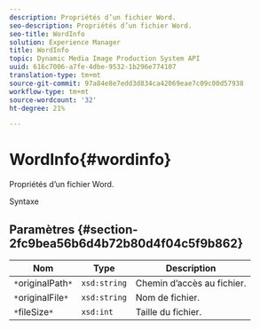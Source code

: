 ```yaml
---
description: Propriétés d’un fichier Word.
seo-description: Propriétés d’un fichier Word.
seo-title: WordInfo
solution: Experience Manager
title: WordInfo
topic: Dynamic Media Image Production System API
uuid: 616c7006-a7fe-4dbe-9532-1b296e774107
translation-type: tm+mt
source-git-commit: 97a84e8e7edd3d834ca42069eae7c09c00d57938
workflow-type: tm+mt
source-wordcount: '32'
ht-degree: 21%

---
```



# WordInfo{#wordinfo}

Propriétés d’un fichier Word.

Syntaxe

## Paramètres {#section-2fc9bea56b6d4b72b80d4f04c5f9b862}

| Nom | Type | Description |
|---|---|---|
| `*`originalPath`*` | `xsd:string` | Chemin d’accès au fichier. |
| `*`originalFile`*` | `xsd:string` | Nom de fichier. |
| `*`fileSize`*` | `xsd:int` | Taille du fichier. |

